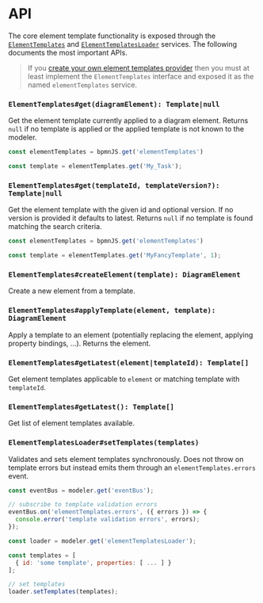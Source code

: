 # API

The core element template functionality is exposed through the [`ElementTemplates`](https://github.com/bpmn-io/bpmn-js-properties-panel/blob/master/src/provider/cloud-element-templates/ElementTemplates.js) and [`ElementTemplatesLoader`](https://github.com/bpmn-io/bpmn-js-properties-panel/blob/master/src/provider/cloud-element-templates/ElementTemplatesLoader.js) services. The following documents the most important APIs. 

> If you [create your own element templates provider](https://github.com/bpmn-io/element-templates/blob/main/docs/CREATE_ELEMENT_TEMPLATE_PROVIDER.md) then you must at least implement the `ElementTemplates` interface and exposed it as the named `elementTemplates` service.

### `ElementTemplates#get(diagramElement): Template|null`

Get the element template currently applied to a diagram element. Returns `null` if no template is applied or the applied template is not known to the modeler.

```javascript
const elementTemplates = bpmnJS.get('elementTemplates')

const template = elementTemplates.get('My_Task');
```

### `ElementTemplates#get(templateId, templateVersion?): Template|null`

Get the element template with the given id and optional version. If no version is provided it defaults to latest. Returns `null` if no template is found matching the search criteria.

```javascript
const elementTemplates = bpmnJS.get('elementTemplates')

const template = elementTemplates.get('MyFancyTemplate', 1);
```

### `ElementTemplates#createElement(template): DiagramElement`

Create a new element from a template.

### `ElementTemplates#applyTemplate(element, template): DiagramElement`

Apply a template to an element (potentially replacing the element, applying property bindings, ...). Returns the element.

### `ElementTemplates#getLatest(element|templateId): Template[]`

Get element templates applicable to `element` or matching template with `templateId`.

### `ElementTemplates#getLatest(): Template[]`

Get list of element templates available.

### `ElementTemplatesLoader#setTemplates(templates)`

Validates and sets element templates synchronously. Does not throw on template errors but instead emits them through an `elementTemplates.errors` event.

```javascript
const eventBus = modeler.get('eventBus');

// subscribe to template validation errors
eventBus.on('elementTemplates.errors', ({ errors }) => {
  console.error('template validation errors', errors);
});

const loader = modeler.get('elementTemplatesLoader');

const templates = [
  { id: 'some template', properties: [ ... ] }
];

// set templates
loader.setTemplates(templates);
```
